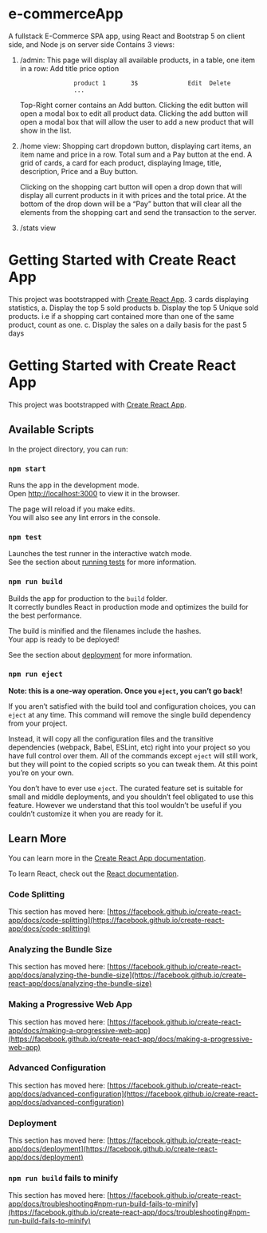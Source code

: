 # e-commerceApp
A fullstack E-Commerce SPA app, using React and Bootstrap 5 on client side, and Node js on server side
Contains 3 views:
1) /admin:
   This page will display all available products, in a table, one item in a row:
                                                                  Add
                      title          price              option

                      product 1       3$              Edit  Delete
                      ...


   Top-Right corner contains an Add button.
   Clicking the edit button will open a modal box to edit all product data.
   Clicking the add button will open a modal box
   that will allow the user to add a new product that will show in the list.

2) /home view:
   Shopping cart dropdown button, displaying cart items, an item name and price in a row.
   Total sum and a Pay button at the end.
   A grid of cards, a card for each product, displaying Image, title, description, Price and a Buy button.

   Clicking on the shopping cart button will open a drop down that will display all current products
   in it with prices and the total price. At the bottom of the drop down will be a “Pay” button that will
   clear all the elements from the shopping cart and send the transaction to the server.

3) /stats view

# Getting Started with Create React App

This project was bootstrapped with [Create React App](https://github.com/facebook/create-react-app).
3 cards displaying statistics,
a. Display the top 5 sold products
b. Display the top 5 Unique sold products. i.e if a shopping cart contained more than one of
   the same product, count as one.
c. Display the sales on a daily basis for the past 5 days

# Getting Started with Create React App

This project was bootstrapped with [Create React App](https://github.com/facebook/create-react-app).

## Available Scripts

In the project directory, you can run:

### `npm start`

Runs the app in the development mode.\
Open [http://localhost:3000](http://localhost:3000) to view it in the browser.

The page will reload if you make edits.\
You will also see any lint errors in the console.

### `npm test`

Launches the test runner in the interactive watch mode.\
See the section about [running tests](https://facebook.github.io/create-react-app/docs/running-tests) for more information.

### `npm run build`

Builds the app for production to the `build` folder.\
It correctly bundles React in production mode and optimizes the build for the best performance.

The build is minified and the filenames include the hashes.\
Your app is ready to be deployed!

See the section about [deployment](https://facebook.github.io/create-react-app/docs/deployment) for more information.

### `npm run eject`

**Note: this is a one-way operation. Once you `eject`, you can’t go back!**

If you aren’t satisfied with the build tool and configuration choices, you can `eject` at any time. This command will remove the single build dependency from your project.

Instead, it will copy all the configuration files and the transitive dependencies (webpack, Babel, ESLint, etc) right into your project so you have full control over them. All of the commands except `eject` will still work, but they will point to the copied scripts so you can tweak them. At this point you’re on your own.

You don’t have to ever use `eject`. The curated feature set is suitable for small and middle deployments, and you shouldn’t feel obligated to use this feature. However we understand that this tool wouldn’t be useful if you couldn’t customize it when you are ready for it.

## Learn More

You can learn more in the [Create React App documentation](https://facebook.github.io/create-react-app/docs/getting-started).

To learn React, check out the [React documentation](https://reactjs.org/).

### Code Splitting

This section has moved here: [https://facebook.github.io/create-react-app/docs/code-splitting](https://facebook.github.io/create-react-app/docs/code-splitting)

### Analyzing the Bundle Size

This section has moved here: [https://facebook.github.io/create-react-app/docs/analyzing-the-bundle-size](https://facebook.github.io/create-react-app/docs/analyzing-the-bundle-size)

### Making a Progressive Web App

This section has moved here: [https://facebook.github.io/create-react-app/docs/making-a-progressive-web-app](https://facebook.github.io/create-react-app/docs/making-a-progressive-web-app)

### Advanced Configuration

This section has moved here: [https://facebook.github.io/create-react-app/docs/advanced-configuration](https://facebook.github.io/create-react-app/docs/advanced-configuration)

### Deployment

This section has moved here: [https://facebook.github.io/create-react-app/docs/deployment](https://facebook.github.io/create-react-app/docs/deployment)

### `npm run build` fails to minify

This section has moved here: [https://facebook.github.io/create-react-app/docs/troubleshooting#npm-run-build-fails-to-minify](https://facebook.github.io/create-react-app/docs/troubleshooting#npm-run-build-fails-to-minify)
